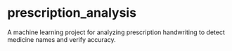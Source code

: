# prescription_analysis
A machine learning project for analyzing prescription handwriting to detect medicine names and verify accuracy.
